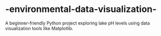 # -environmental-data-visualization-
A beginner-friendly Python project exploring lake pH levels using data visualization tools like Matplotlib.
